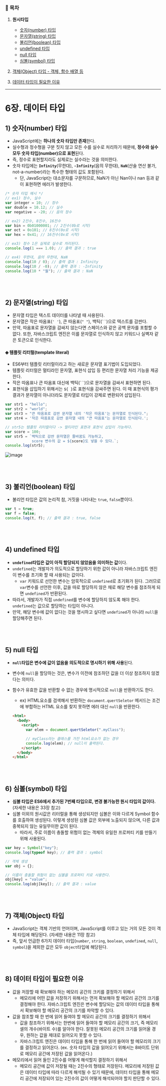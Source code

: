 ### 🔗 목차

1. **원시타입**

   - [숫자(number) 타입](#1-숫자number-타입)
   - [문자열(string) 타입](#2-문자열string-타입)
   - [불리언(boolean) 타입](#3-불리언boolean-타입)
   - [undefined 타입](#4-undefined-타입)
   - [null 타입](#5-null-타입)
   - [심볼(symbol) 타입](#6-심볼symbol-타입)

2. [객체(Object) 타입 - 객체, 함수 배열 등](#7-객체object-타입)

3. [데이터 타입이 필요한 이유](#8-데이터-타입이-필요한-이유)

---

# 6장. 데이터 타입

## 1) 숫자(number) 타입

- JavaScript에는 **하나의 숫자 타입만 존재**한다.
- 실수형과 정수형을 구분 짓지 않고 모든 수를 실수로 처리하기 때문에, **정수와 실수 모두 숫자 타입(number)으로 표현**된다.
- 즉, 정수로 표현할지라도 실제로는 실수라는 것을 의미한다.
- 숫자 타입에는 **`Infinity`**(무한대), **`-Infinity`**(음의 무한대), **`NaN`**(산술 연산 불가, not-a-number)라는 특수한 형태의 값도 포함된다.
  - 단, JavaScript는 대소문자를 구문하므로, NaN가 아닌 Nan이나 nan 등과 같이 표현하면 에러가 발생한다.

```jsx
/* 숫자 타입 예시 */
// ex1) 정수, 실수
var integer = 10; // 정수
var double = 10.12; // 실수
var negative = -20; // 음의 정수

// ex2) 2진수, 8진수, 16진수
var bin = 0b01000001; // 2진수(0b로 시작)
var oct = 0o101; // 8진수(0o로 시작)
var hex = 0x41; // 16진수(0x로 시작)

// ex3) 정수 1은 실제로 실수로 처리된다.
console.log(1 === 1.0); // 출력 결과 : true

// ex4) 무한대, 음의 무한대, NaN
console.log(10 / 0); // 출력 결과 : Infinity
console.log(10 / -0); // 출력 결과 : -Infinity
console.log(10 * "월"); // 출력 결과 : NaN
```

<br/><br/>

## 2) 문자열(string) 타입

- 문자열 타입은 텍스트 데이터를 나타낼 때 사용된다.
- 문자열은 작은 따옴표(`' '`), 큰 따옴표(`" "`), 백틱(` `` `)으로 텍스트를 감싼다.
- 만약, 따옴표로 문자열을 감싸지 않는다면 스페이스와 같은 공백 문자를 포함할 수 없다. 또한, 자바스크립트 엔진은 이를 문자열로 인식하지 않고 키워드나 실벽자 같은 토큰으로 인식한다.

#### ◈ 템플릿 리터럴(template literal)

- ES6부터 템플릿 리터럴이라고 하는 새로운 문자열 표기법이 도입되었다.
- 템플릿 리터럴은 멀티라인 문자열, 표현식 삽입 등 편리한 문자열 처리 기능을 제공한다.
- 작은 따옴표나 큰 따옴표 대신에 백틱(` `` `)으로 문자열을 감싸서 표현하면 된다.
- 표현식을 삽입하기 위해서는 `${ }`로 표현식을 감싸주면 된다. 이 때 표현식의 평가 결과가 문자열이 아니더라도 문자열로 타입이 강제로 변환되어 삽입된다.

```jsx
var str1 = "hello";
var str2 = "world";
var str3 = "큰 따옴표로 감싼 문자열 내의 '작은 따옴표'는 문자열로 인식된다.";
var str4 = '작은 따옴표로 감싼 문자열 내의 "큰 따옴표"는 문자열로 인식된다.';

// str5는 템플릿 리터럴이다 -> 멀티라인 표현과 표현식 삽입이 가능하다.
var score = 100;
var str5 = `백틱으로 감싼 문자열은 줄바꿈도 가능하고, 
            score 변수의 값 = ${score}도 넣을 수 있다.`;
console.log(str5);
```

![image](https://github.com/hongii/Book-Shop/assets/93701887/035208a0-9ea1-4600-b673-d3b5460f1094)

<br/><br/>

## 3) 불리언(boolean) 타입

- 불리언 타입은 값의 논리적 참, 거짓을 나타내는 `true`, `false`뿐이다.

```jsx
var t = true;
var f = false;
console.log(t, f); // 출력 결과 : true, false
```

<br/><br/>

## 4) undefined 타입

- **`undefined`타입은 값이 아직 할당되지 않았음을 의미하는 값**이다.
- `undefined`는 개발자가 의도적으로 할당하기 위한 값이 아니라 자바스크립트 엔진이 변수를 초기화 할 때 사용되는 값이다.
  - `var` 키워드로 선언한 변수는 암묵적으로 `undefined`로 초기화가 된다. 그러므로 `var`변수를 선언한 이후, 값을 따로 할당하지 않은 채로 해당 변수를 참조하게 되면 `undefined`가 반환된다.
- 따라서, 개발자가 직접 `undefined`를 변수에 할당하지 않도록 해야 한다. `undefined`는 값으로 할당하는 타입이 아니다.
- 만약, 해당 변수에 값이 없다는 것을 명시하고 싶다면 `undefined`가 아니라 `null`을 할당해주면 된다.

<br/><br/>

## 5) null 타입

- **`null`타입은 변수에 값이 없음을 의도적으로 명시하기 위해 사용**된다.
- 변수에 `null`을 할당하는 것은, 변수가 이전에 참조하던 값을 더 이상 참조하지 않겠다는 의미다.
- 함수가 유효한 값을 반환할 수 없는 경우에 명시적으로 `null`을 반환하기도 한다.

  - ex) HTML요소를 검색해서 반환하는 `document.quertSeletor` 메서드는 조건에 부합하는 HTML 요소를 찾지 못하면 에러 대신 `null`을 반환한다.

  ```html
  <html>
    <body>
      <script>
        var elem = document.quertSeletor(".myClass");

        // myClass라는 클래스를 가진 html요소가 없는 경우
        console.log(elem); // null이 출력된다.
      </script>
    </body>
  </html>
  ```

<br/><br/>

## 6) 심볼(symbol) 타입

- **심볼 타입은 ES6에서 추가된 7번째 타입으로, 변경 불가능한 원시 타입의 값이다.** (자세한 내용은 33장 참고)
- 심볼 이외의 원시값은 리터럴을 통해 생성되지만 심볼은 이와 다르게 Symbol 함수를 호출하여 생성된다. 이렇게 생성된 심볼 값은 외부에 노출되지 않으며, 다른 값과 중복되지 않는 유일무이한 값이 된다.
  - 따라서, 주로 이름이 충돌할 위험이 없는 객체의 유일한 프로퍼티 키를 만들기 위해 사용된다.

```jsx
var key = Symbol("key");
console.log(typeof key); // 출력 결과 : symbol

// 객체 생성
var obj = {};

// 이름이 충돌할 위험이 없는 심볼을 프로퍼티 키로 사용한다.
obj[key] = "value";
console.log(obj[key]); // 출력 결과 : value
```

<br/><br/>

## 7) 객체(Object) 타입

- JavaScript는 객체 기반의 언어이며, JavaScript를 이루고 있는 거의 모든 것이 객체 타입에 해당된다. (자세한 내용은 11장 참고)
- 즉, 앞서 언급한 6가지 데이터 타입(`number`, `string`, `boolean`, `undefined`, `null`, `symbol`)을 제외한 값은 모두 `object`타입에 해당된다.

<br/><br/>

## 8) 데이터 타입이 필요한 이유

- 값을 저장할 때 확보해야 하는 메모리 공간의 크키를 결정하기 위해서
  - 메모리에 어떤 값을 저장하기 위해서는 먼저 확보해야 할 메모리 공간의 크기를 결정해야 한다. 자바스크립트 엔진은 변수에 할당되는 값의 데이터 타입을 통해서 확보해야 할 메모리 공간의 크기를 파악할 수 있다.
- 값을 참조할 때 한 번에 읽어 들여야 할 메모리 공간의 크기를 결정하기 위해서
  - 값을 참조하기 위해서는 한번에 읽어 들여야 할 메모리 공간의 크기, 즉 메모리 셀의 개수(바이트 수)를 알아야 한다. 잘못된 메모리 공간의 크기를 읽어올 경우, 원하는 값을 제대로 읽어오지 못할 수 있다.
  - 자바스크립트 엔진은 데이터 타입을 통해 한 번에 읽어 들여야 할 메모리의 크기를 결정하고 읽어온다. (ex. 숫자 타입의 값을 읽어오기 위해서는 8바이트 단위로 메모리 공간에 저장된 값을 읽어온다.)
- 메모리에서 읽어 들인 2진수를 어떻게 해석할지 결정하기 위해서
  - 메모리 공간에 값이 저장될 때는 2진수의 형태로 저장된다. 메모리에 저장된 값은 데이터 타입에 따라 다르게 해석될 수 있기 때문에, 데이터 타입을 통해 메모리 공간에 저장되어 있는 2진수의 값이 어떻게 해석되어야 할지 판단할 수 있다.
